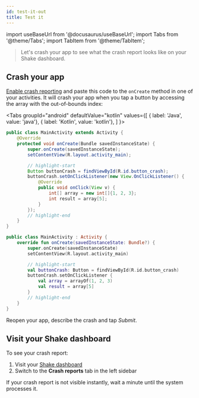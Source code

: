 ```yaml
---
id: test-it-out
title: Test it
---
```

import useBaseUrl from '@docusaurus/useBaseUrl';
import Tabs from '@theme/Tabs'; 
import TabItem from '@theme/TabItem';

>Let's crash your app to see what the crash report looks like on your Shake dashboard.

## Crash your app

[Enable crash reporting](/android/crash-reports/enable.md) and paste this code to the `onCreate` method in one of your activities.
It will crash your app when you tap a button by accessing the array with the out-of-bounds index:

<Tabs
  groupId="android"
  defaultValue="kotlin"
  values={[
    { label: 'Java', value: 'java'},
    { label: 'Kotlin', value: 'kotlin'},
  ]
}>

<TabItem value="java">

```java title="MainActivity.java"
public class MainActivity extends Activity {
    @Override
    protected void onCreate(Bundle savedInstanceState) {
        super.onCreate(savedInstanceState);
        setContentView(R.layout.activity_main);

        // highlight-start
        Button buttonCrash = findViewById(R.id.button_crash);
        buttonCrash.setOnClickListener(new View.OnClickListener() {
            @Override
            public void onClick(View v) {
                int[] array = new int[]{1, 2, 3};
                int result = array[5];
            }
        });
        // highlight-end
    }
}
```

</TabItem><TabItem value="kotlin">

```kotlin title="MainActivity.kt"
public class MainActivity : Activity {
    override fun onCreate(savedInstanceState: Bundle?) {
        super.onCreate(savedInstanceState)
        setContentView(R.layout.activity_main)

        // highlight-start
        val buttonCrash: Button = findViewById(R.id.button_crash)
        buttonCrash.setOnClickListener {
            val array = arrayOf(1, 2, 3)
            val result = array[5]
        }
        // highlight-end
    }
}
```

</TabItem></Tabs>

Reopen your app, describe the crash and tap *Submit*.

## Visit your Shake dashboard

To see your crash report:
1. Visit your [Shake dashboard](https://app.shakebugs.com)
1. Switch to the **Crash reports** tab in the left sidebar

If your crash report is not visible instantly, wait a minute until the system processes it.
